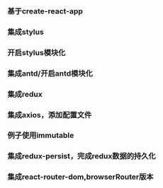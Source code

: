 ### 基于create-react-app

### 集成stylus

### 开启stylus模块化

### 集成antd/开启antd模块化

### 集成redux

### 集成axios，添加配置文件

### 例子使用immutable

### 集成redux-persist，完成redux数据的持久化

### 集成react-router-dom,browserRouter版本